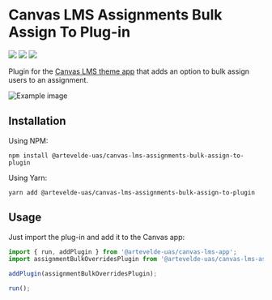 # Canvas LMS Assignments Bulk Assign To Plug-in

[![](https://img.shields.io/npm/v/@artevelde-uas/canvas-lms-assignments-bulk-assign-to-plugin.svg)](https://www.npmjs.com/package/@artevelde-uas/canvas-lms-assignments-bulk-assign-to-plugin)
[![](https://img.shields.io/github/license/artevelde-uas/canvas-lms-assignments-bulk-assign-to-plugin.svg)](https://spdx.org/licenses/ISC)
[![](https://img.shields.io/npm/dt/@artevelde-uas/canvas-lms-assignments-bulk-assign-to-plugin.svg)](https://www.npmjs.com/package/@artevelde-uas/canvas-lms-assignments-bulk-assign-to-plugin)

Plugin for the [Canvas LMS theme app](https://github.com/artevelde-uas/canvas-lms-app) that
adds an option to bulk assign users to an assignment.

![Example image](docs/example.png)

## Installation

Using NPM:

    npm install @artevelde-uas/canvas-lms-assignments-bulk-assign-to-plugin

Using Yarn:

    yarn add @artevelde-uas/canvas-lms-assignments-bulk-assign-to-plugin

## Usage

Just import the plug-in and add it to the Canvas app:

```javascript
import { run, addPlugin } from '@artevelde-uas/canvas-lms-app';
import assignmentBulkOverridesPlugin from '@artevelde-uas/canvas-lms-assignments-bulk-assign-to-plugin';

addPlugin(assignmentBulkOverridesPlugin);

run();
```

